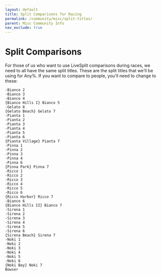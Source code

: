 ```yaml
---
layout: default
title: Split Comparisons for Racing
permalink: /community/misc/split-titles/
parent: Misc Community Info
nav_exclude: true
---
```

# Split Comparisons
For those of us who want to use LiveSplit comparisons during races, we need to all have the same split titles. These are the split titles that we'll be using for Any%. If you want to compare to people, you'll need to change to these: 

```
-Bianco 2  
-Bianco 3  
-Bianco 4  
{Bianco Hills I} Bianco 5  
-Gelato 8  
{Gelato Beach} Gelato 7  
-Pianta 1  
-Pianta 2  
-Pianta 3  
-Pianta 4  
-Pianta 5  
-Pianta 6  
{Pianta Village} Pianta 7  
-Pinna 1  
-Pinna 2  
-Pinna 3  
-Pinna 4  
-Pinna 6  
{Pinna Park} Pinna 7  
-Ricco 1  
-Ricco 2  
-Ricco 3  
-Ricco 4  
-Ricco 5  
-Ricco 6  
{Ricco Harbor} Ricco 7  
-Bianco 6  
{Bianco Hills II} Bianco 7  
-Sirena 1  
-Sirena 2  
-Sirena 3  
-Sirena 4  
-Sirena 5  
-Sirena 6  
{Sirena Beach} Sirena 7  
-Noki 1  
-Noki 2  
-Noki 3  
-Noki 4  
-Noki 5  
-Noki 6  
{Noki Bay} Noki 7  
Bowser
```

